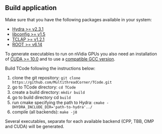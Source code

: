Build application
-------------------------------
Make sure that you have the following packages available in your system:
- [Hydra >= v2.3.1](https://github.com/MultithreadCorner/Hydra/releases/tag/v2.3.1)
- [libconfig >= v1.5](https://github.com/hyperrealm/libconfig)
- [TCLAP >= v1.2.1](http://tclap.sourceforge.net/)
- [ROOT >= v6.14](https://root.cern.ch/)

To generate executables to run on nVidia GPUs you also need an installation of [CUDA >= 10.0](https://developer.nvidia.com/cuda-toolkit) and to use a [compatible GCC version](https://docs.nvidia.com/cuda/).

Build TCode following the instructions below:
1. clone the git repository: `git clone https://github.com/MultithreadCorner/TCode.git`
2. go to TCode directory: `cd TCode`
3. create a build directory: `mkdir build` 
4. go to build directory cd `build`
5. run cmake specifying the path to Hydra: `cmake -DHYDRA_INCLUDE_DIR='path-to-hydra'../`
6. compile (all backends): `make -j8`

Several executables, separate for each available backend (CPP, TBB, OMP and CUDA) will be generated.
